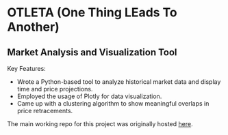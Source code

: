 # OTLETA (One Thing LEads To Another)

## Market Analysis and Visualization Tool

Key Features: 

* Wrote a Python-based tool to analyze historical market data and display time and price projections.
* Employed the usage of Plotly for data visualization.
* Came up with a clustering algorithm to show meaningful overlaps in price retracements.

The main working repo for this project was originally hosted [here](https://gitlab.com/tanlubin1986/otleta).
